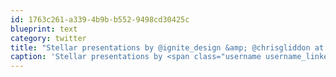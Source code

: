 ```yaml
---
id: 1763c261-a339-4b9b-b552-9498cd30425c
blueprint: text
category: twitter
title: "Stellar presentations by @ignite_design &amp; @chrisgliddon at #OKDG last night.  Can't wait for the next one!"
caption: 'Stellar presentations by <span class="username username_linked">@<a href="https://twitter.com/ignite_design" title="Ignite Design">ignite_design</a></span> &amp; <span class="username username_linked">@<a href="https://twitter.com/chrisgliddon" title="Chris Gliddon 🐯">chrisgliddon</a></span> at <span class="hashtag hashtag_local">#<a href="http://tweettemp.darylchymko.ca/?tag=okdg">OKDG</a> last night.  Can''t wait for the next one!'
---
```

